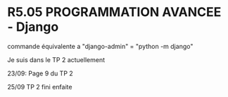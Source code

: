 # R5.05 PROGRAMMATION AVANCEE - Django

commande équivalente a "django-admin" = "python -m django"

Je suis dans le TP 2 actuellement

23/09:
Page 9 du TP 2

25/09
TP 2 fini enfaite